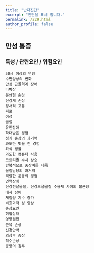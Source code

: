 ```yaml
---
title: "난다진단"
excerpt: "진단을 표시 합니다."
permalink: /229.html
author_profile: false
---
```

## 만성 통증



### 특성 / 관련요인 / 위험요인

>   

    50세 이상의 연령
    수면양상의 변화
    만성 근골격계 장애
    타박상
    분쇄형 손상
    신경계 손상
    정서적 고통
    피로
    여성
    골절
    유전장애
    학대받은 경험
    성기 손상의 과거력
    과도한 빚을 진 경험
    좌식 생활
    과도한 컴퓨터 사용
    코르티졸 수치 상승
    반복적으로 중장비를 다룸
    물질남용의 과거력
    격렬한 운동의 경험
    면역장애
    신경전달물질, 신경조절물질 수용체 사이의 불균형
    대사 장애
    체질량 지수 증가
    비효과적 성 양상
    손상요인
    허혈상태
    영양결핍
    근육 손상
    신경압박
    외상후 증상
    척수손상
    종양의 침투
